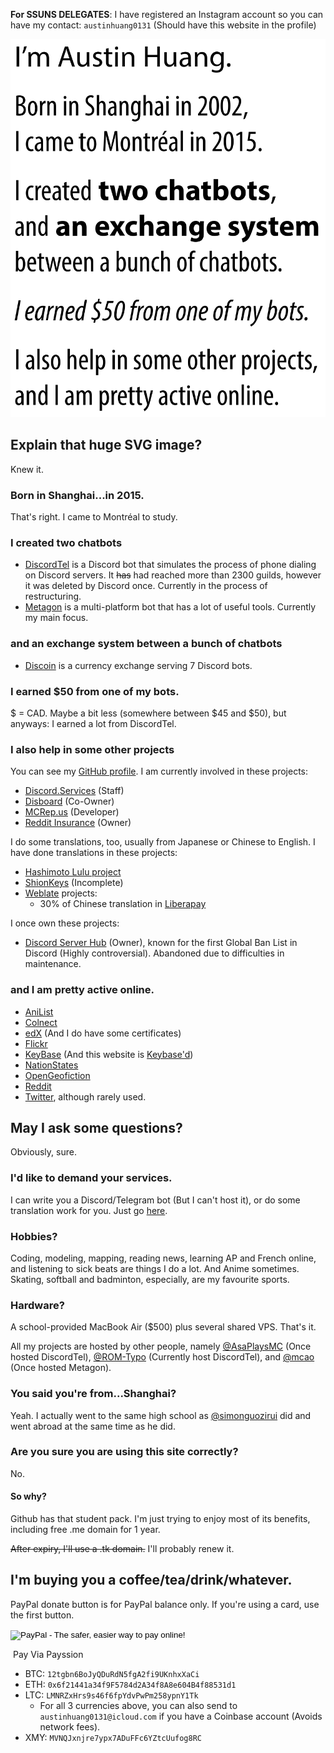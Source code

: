 **For SSUNS DELEGATES**: I have registered an Instagram account so you can have my contact: `austinhuang0131` (Should have this website in the profile)

![](Untitled-1.svg)

## Explain that huge SVG image?
Knew it.

### Born in Shanghai...in 2015.
That's right. I came to Montréal to study.

### I created two chatbots
* [DiscordTel](http://github.com/austinhuang0131/discordtel) is a Discord bot that simulates the process of phone dialing on Discord servers. It ~~has~~ had reached more than 2300 guilds, however it was deleted by Discord once. Currently in the process of restructuring.
* [Metagon](https://metagon.cf) is a multi-platform bot that has a lot of useful tools. Currently my main focus.

### and an exchange system between a bunch of chatbots
* [Discoin](http://discoin.gitbooks.io/docs) is a currency exchange serving 7 Discord bots.

### I earned $50 from one of my bots.
$ = CAD. Maybe a bit less (somewhere between $45 and $50), but anyways: I earned a lot from DiscordTel.

### I also help in some other projects
You can see my [GitHub profile](http://github.com/austinhuang0131). I am currently involved in these projects:

* [Discord.Services](http://discord.services) (Staff)
* [Disboard](http://disboard.org/) (Co-Owner)
* [MCRep.us](http://mcrep.us) (Developer)
* [Reddit Insurance](http://reddit.com/r/redditinsurance) (Owner)

I do some translations, too, usually from Japanese or Chinese to English. I have done translations in these projects:

* [Hashimoto Lulu project](http://luluidoll.jp/tagged/english)
* [ShionKeys](/ShionKeys) (Incomplete)
* [Weblate](https://hosted.weblate.org/user/austinhuang0131/) projects:
  * 30% of Chinese translation in [Liberapay](https://liberapay.com/)
  
I once own these projects:

* [Discord Server Hub](http://discord.shoutwiki.com) (Owner), known for the first Global Ban List in Discord (Highly controversial). Abandoned due to difficulties in maintenance.

### and I am pretty active online.

* [AniList](https://anilist.co/user/austinhuang)
* [Colnect](https://colnect.com/en/collectors/collector/Austin-Huang)
* [edX](https://courses.edx.org/u/austinhuang0131) (And I do have some certificates)
* [Flickr](https://flic.kr/austin0131)
* [KeyBase](https://keybase.io/austinhuang) (And this website is [Keybase'd](/keybase.txt))
* [NationStates](https://www.nationstates.net/nation=the_cafes)
* [OpenGeofiction](http://wiki.opengeofiction.net/wiki/index.php/Esthyra)
* [Reddit](http://reddit.com/u/austinhuang)
* [Twitter](http://twitter.com/montreal0131), although rarely used.

## May I ask some questions?
Obviously, sure.

### I'd like to demand your services.
I can write you a Discord/Telegram bot (But I can't host it), or do some translation work for you. Just go [here](https://docs.google.com/forms/d/e/1FAIpQLScSGYm6NXhc8L_vFsWZjmz6LULB89CTKX5IiRWPAAurgbF43g/viewform).

### Hobbies?
Coding, modeling, mapping, reading news, learning AP and French online, and listening to sick beats are things I do a lot. And Anime sometimes. Skating, softball and badminton, especially, are my favourite sports.

### Hardware?
A school-provided MacBook Air ($500) plus several shared VPS. That's it.

All my projects are hosted by other people, namely [@AsaPlaysMC](https://github.com/AsaPlaysMC) (Once hosted DiscordTel), [@ROM-Typo](https://github.com/ROM-Typo) (Currently host DiscordTel), and [@mcao](https://github.com/mcao) (Once hosted Metagon).

### You said you're from...Shanghai?
Yeah. I actually went to the same high school as [@simonguozirui](https://github.com/simonguozirui) did and went abroad at the same time as he did.

### Are you sure you are using this site correctly?
No.

#### So why?
Github has that student pack. I'm just trying to enjoy most of its benefits, including free .me domain for 1 year.

~~After expiry, I'll use a .tk domain.~~ I'll probably renew it.

## I'm buying you a coffee/tea/drink/whatever.
PayPal donate button is for PayPal balance only. If you're using a card, use the first button.

<form action="/" method="POST">
<script
  src="https://checkout.stripe.com/checkout.js" class="stripe-button"
  data-key="pk_live_o7kbLlhuzupC2wNseCuevUjY"
  data-label="Donate $1 CAD"
  data-panel-label="Donate"
  data-amount="100"
  data-currency="CAD"
  data-name="0131 Bot Services"
  data-description="$1 CAD of donation"
  data-image="https://stripe.com/img/documentation/checkout/marketplace.png"
  data-locale="auto"
  data-zip-code="true">
</script>
</form>

<form action="https://www.paypal.com/cgi-bin/webscr" method="post" target="_top">
<input type="hidden" name="cmd" value="_s-xclick">
<input type="hidden" name="hosted_button_id" value="X5F25CULLN2GU">
<input type="image" src="https://www.paypalobjects.com/en_US/i/btn/btn_donate_LG.gif" border="0" name="submit" alt="PayPal - The safer, easier way to pay online!">
<img alt="" border="0" src="https://www.paypalobjects.com/en_US/i/scr/pixel.gif" width="1" height="1">
</form>

<a class='payssion-button pay_now_large' data-key='5942a5d395ee858f'><i class='fa fa-shopping-cart'></i>&nbsp;Pay Via Payssion</a><script src='https://www.payssion.com/static/checkout/button.js' type='text/javascript'></script> 

* BTC: `12tgbn6BoJyQDuRdN5fgA2fi9UKnhxXaCi`
* ETH: `0x6f21441a34f9F5784d2A34f8A8e604B4f88531d1`
* LTC: `LMNRZxHrs9s46f6fpYdvPwPm258ypnY1Tk`
  * For all 3 currencies above, you can also send to `austinhuang0131@icloud.com` if you have a Coinbase account (Avoids network fees).
* XMY: `MVNQJxnjre7ypx7ADuFFc6YZtcUufog8RC`

